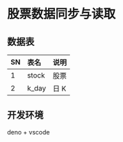 # 股票数据同步与读取

## 数据表

| SN | 表名  | 说明 |
| -- | :---- | :--- |
| 1  | stock | 股票 |
| 2  | k_day | 日 K |

## 开发环境

deno + vscode
